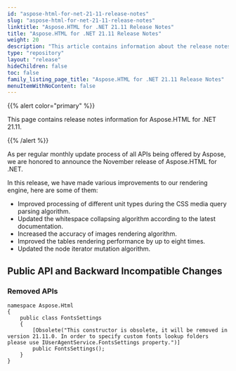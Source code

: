 ```yaml
---
id: "aspose-html-for-net-21-11-release-notes"
slug: "aspose-html-for-net-21-11-release-notes"
linktitle: "Aspose.HTML for .NET 21.11 Release Notes"
title: "Aspose.HTML for .NET 21.11 Release Notes"
weight: 20
description: "This article contains information about the release notes for Aspose.HTML for .NET 21.11."
type: "repository"
layout: "release"
hideChildren: false
toc: false
family_listing_page_title: "Aspose.HTML for .NET 21.11 Release Notes"
menuItemWithNoContent: false
---
```


{{% alert color="primary" %}}

This page contains release notes information for Aspose.HTML for .NET 21.11.

{{% /alert %}}

As per regular monthly update process of all APIs being offered by Aspose, we are honored to announce the November release of Aspose.HTML for .NET.

In this release, we have made various improvements to our rendering engine, here are some of them:

* Improved processing of different unit types during the CSS media query parsing algorithm.
* Updated the whitespace collapsing algorithm according to the latest documentation.
* Increased the accuracy of images rendering algorithm.
* Improved the tables rendering performance by up to eight times.
* Updated the node iterator mutation algorithm.

## Public API and Backward Incompatible Changes

### Removed APIs

```
namespace Aspose.Html
{
    public class FontsSettings
    {
        [Obsolete("This constructor is obsolete, it will be removed in version 21.11.0. In order to specify custom fonts lookup folders please use IUserAgentService.FontsSettings property.")]
        public FontsSettings();
    }
}
```
